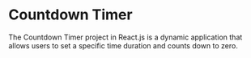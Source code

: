 # Countdown Timer

The Countdown Timer project in React.js is a dynamic application that allows users to set a specific time duration and counts down to zero.
